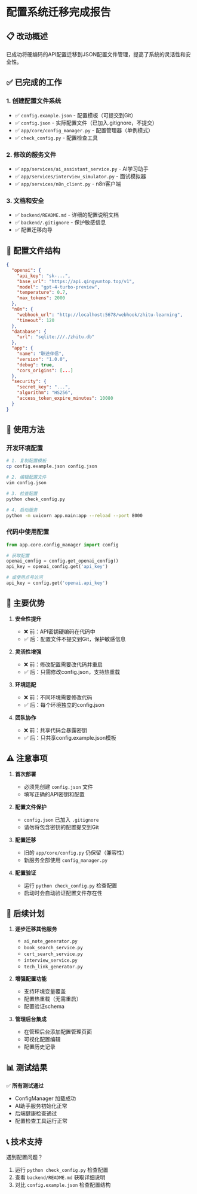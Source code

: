 # 配置系统迁移完成报告

## 📋 改动概述

已成功将硬编码的API配置迁移到JSON配置文件管理，提高了系统的灵活性和安全性。

## ✅ 已完成的工作

### 1. 创建配置文件系统
- ✅ `config.example.json` - 配置模板（可提交到Git）
- ✅ `config.json` - 实际配置文件（已加入.gitignore，不提交）
- ✅ `app/core/config_manager.py` - 配置管理器（单例模式）
- ✅ `check_config.py` - 配置检查工具

### 2. 修改的服务文件
- ✅ `app/services/ai_assistant_service.py` - AI学习助手
- ✅ `app/services/interview_simulator.py` - 面试模拟器
- ✅ `app/services/n8n_client.py` - n8n客户端

### 3. 文档和安全
- ✅ `backend/README.md` - 详细的配置说明文档
- ✅ `backend/.gitignore` - 保护敏感信息
- ✅ 配置迁移向导

## 📝 配置文件结构

```json
{
  "openai": {
    "api_key": "sk-...",
    "base_url": "https://api.qingyuntop.top/v1",
    "model": "gpt-4-turbo-preview",
    "temperature": 0.7,
    "max_tokens": 2000
  },
  "n8n": {
    "webhook_url": "http://localhost:5678/webhook/zhitu-learning",
    "timeout": 120
  },
  "database": {
    "url": "sqlite:///./zhitu.db"
  },
  "app": {
    "name": "职途伴侣",
    "version": "1.0.0",
    "debug": true,
    "cors_origins": [...]
  },
  "security": {
    "secret_key": "...",
    "algorithm": "HS256",
    "access_token_expire_minutes": 10080
  }
}
```

## 🔧 使用方法

### 开发环境配置
```bash
# 1. 复制配置模板
cp config.example.json config.json

# 2. 编辑配置文件
vim config.json

# 3. 检查配置
python check_config.py

# 4. 启动服务
python -m uvicorn app.main:app --reload --port 8000
```

### 代码中使用配置
```python
from app.core.config_manager import config

# 获取配置
openai_config = config.get_openai_config()
api_key = openai_config.get('api_key')

# 或使用点号访问
api_key = config.get('openai.api_key')
```

## 🎯 主要优势

1. **安全性提升**
   - ❌ 前：API密钥硬编码在代码中
   - ✅ 后：配置文件不提交到Git，保护敏感信息

2. **灵活性增强**
   - ❌ 前：修改配置需要改代码并重启
   - ✅ 后：只需修改config.json，支持热重载

3. **环境适配**
   - ❌ 前：不同环境需要修改代码
   - ✅ 后：每个环境独立的config.json

4. **团队协作**
   - ❌ 前：共享代码会暴露密钥
   - ✅ 后：只共享config.example.json模板

## ⚠️ 注意事项

1. **首次部署**
   - 必须先创建 `config.json` 文件
   - 填写正确的API密钥和配置

2. **配置文件保护**
   - `config.json` 已加入 `.gitignore`
   - 请勿将包含密钥的配置提交到Git

3. **配置迁移**
   - 旧的 `app/core/config.py` 仍保留（兼容性）
   - 新服务全部使用 `config_manager.py`

4. **配置验证**
   - 运行 `python check_config.py` 检查配置
   - 启动时会自动验证配置文件存在性

## 🚀 后续计划

1. **逐步迁移其他服务**
   - `ai_note_generator.py`
   - `book_search_service.py`
   - `cert_search_service.py`
   - `interview_service.py`
   - `tech_link_generator.py`

2. **增强配置功能**
   - 支持环境变量覆盖
   - 配置热重载（无需重启）
   - 配置验证schema

3. **管理后台集成**
   - 在管理后台添加配置管理页面
   - 可视化配置编辑
   - 配置历史记录

## 📊 测试结果

✅ **所有测试通过**
- ConfigManager 加载成功
- AI助手服务初始化正常
- 后端健康检查通过
- 配置检查工具运行正常

## 📞 技术支持

遇到配置问题？
1. 运行 `python check_config.py` 检查配置
2. 查看 `backend/README.md` 获取详细说明
3. 对比 `config.example.json` 检查配置结构

